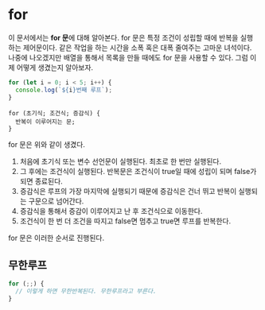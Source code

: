 # for
이 문서에서는 **for 문**에 대해 알아본다. for 문은 특정 조건이 성립할 때에 반복을 실행하는 제어문이다. 같은 작업을 하는 시간을 소폭 혹은 대폭 줄여주는 고마운 녀석이다. 나중에 나오겠지만 배열을 통해서 목록을 만들 때에도 for 문을 사용할 수 있다. 그럼 이제 어떻게 생겼는지 알아보자.

```js
for (let i = 0; i < 5; i++) {
  console.log(`${i}번째 루프`);
}
```

```text
for (초기식; 조건식; 증감식) {
  반복이 이루어지는 문;
}
```

for 문은 위와 같이 생겼다.

1. 처음에 초기식 또는 변수 선언문이 실행된다. 최초로 한 번만 실행된다.
1. 그 후에는 조건식이 실행된다. 반복문은 조건식이 true일 때에 성립이 되며 false가 되면 종료된다.
1. 증감식은 루프의 가장 마지막에 실행되기 때문에 증감식은 건너 뛰고 반복이 실행되는 구문으로 넘어간다.
1. 증감식을 통해서 증감이 이루어지고 난 후 조건식으로 이동한다.
1. 조건식이 한 번 더 조건을 따지고 false면 멈추고 true면 루프를 반복한다.

for 문은 이러한 순서로 진행된다.

## 무한루프
```js
for (;;) {
  // 이렇게 하면 무한반복된다. 무한루프라고 부른다.
}
```